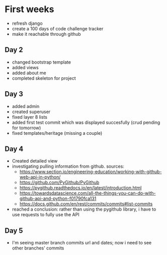 # First weeks

- refresh django
- create a 100 days of code challenge tracker
- make it reachable through github

## Day 2

- changed bootstrap template
- added views
- added about me
- completed skeleton for project

## Day 3

- added admin
- created superuser
- fixed layer 8 lists
- added first test commit which was displayed succesfully (crud pending for tomorrow)
- fixed templates/heritage (missing a couple)

## Day 4

- Created detailed view
- investigating pulling information from github. sources:
  - <https://www.section.io/engineering-education/working-with-github-web-api-in-python/>
  - <https://github.com/PyGithub/PyGithub>
  - <https://pygithub.readthedocs.io/en/latest/introduction.html>
  - <https://towardsdatascience.com/all-the-things-you-can-do-with-github-api-and-python-f01790fca131>
  - <https://docs.github.com/en/rest/commits/commits#list-commits>
- reached a conclusion: rather than using the pygithub library, i have to use requests to fully use the API

## Day 5

- I'm seeing master branch commits url and dates; now i need to see other branches' commits
